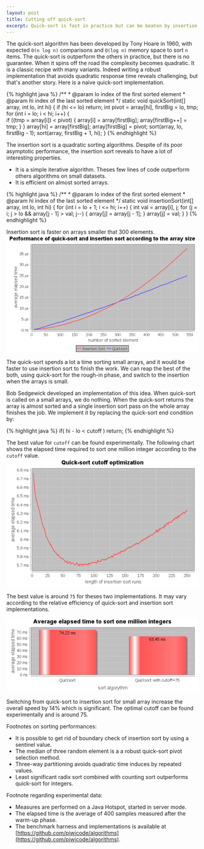 ```yaml
---
layout: post
title: Cutting off quick-sort
excerpt: Quick-sort is fast in practice but can be beaten by insertion sort on small dataset. We can reap the best of the both.
---
```

 
The quick-sort algorithm has been developed by Tony Hoare in 1960, with expected `O(n log n)` comparisons and `O(log n)` memory space to sort `n` items. The quick-sort is outperform the others in practice, but there is no guarantee. When it spins off the road the complexity becomes quadratic. It is a classic recipe with many variants. Indeed writing a robust implementation that avoids quadratic response time reveals challenging, but that's another story. Here is a naive quick-sort implementation.

{% highlight java %}
    /**
     * @param lo index of the first sorted element
     * @param hi index of the last sorted element
     */
    static void quickSort(int[] array, int lo, int hi) {
        if (hi <= lo) return;
        int pivot = array[hi], firstBig = lo, tmp;
        for (int i = lo; i < hi; i++) {            
            if ((tmp = array[i]) < pivot) {
                array[i] = array[firstBig];
                array[firstBig++] = tmp;
            }
        }
        array[hi] = array[firstBig];
        array[firstBig] = pivot;
        sort(array, lo, firstBig - 1);
        sort(array, firstBig + 1, hi);
    }
{% endhighlight %}

The insertion sort is a quadratic sorting algorithms. Despite of its poor asymptotic performance, the insertion sort reveals to have a lot of interesting properties.
 - It is a simple iterative algorithm. Theses few lines of code outperform others algorithms on small datasets.
 - It is efficient on almost sorted arrays.

{% highlight java %}
    /**
     * @param lo index of the first sorted element
     * @param hi index of the last sorted element
     */
    static void insertionSort(int[] array, int lo, int hi) {
        for (int i = lo + 1; i <= hi; i++) {
            int val = array[i], j;
            for (j = i; j > lo && array[j - 1] > val; j--) {
                array[j] = array[j - 1];
            }
            array[j] = val;
        }
    }
{% endhighlight %}

Insertion sort is faster on arrays smaller that 300 elements. 
<img src="/static/images/complexity_of_qs_and_is.png"/>

The quick-sort spends a lot a time sorting small arrays, and it would be faster to use insertion sort to finish the work. 
We can reap the best of the both, using quick-sort for the rough-in phase, and switch to the insertion when the arrays is small.

Bob Sedgewick developed an implementation of this idea. When quick-sort is called on a small arrays, we do nothing. When the quick-sort returns 
the array is almost sorted and a single insertion sort pass on the whole array finishes the job. We implement it by replacing the quick-sort end condition by:

{% highlight java %}
if( hi - lo < cutoff ) return;
{% endhighlight %}

The best value for `cutoff` can be found experimentally. The following chart shows the elapsed time required to sort one million integer according to the `cutoff` value.
<img src="/static/images/elapsed_time_according_to_cutoff.png"/>

The best value is around `75` for theses two implementations. It may vary according to the relative efficiency of quick-sort and insertion sort implementations.

<img src="/static/images/elapsed_time_quicksort_and_cutoff.png"/>

Switching from quick-sort to insertion sort for small array increase the overall speed by 14% which is significant. The optimal cutoff can be found experimentally and is around 75.

Footnotes on sorting performances:
 - It is possible to get rid of boundary check of insertion sort by using a sentinel value.
 - The median of three random element is a a robust quick-sort pivot selection method.
 - Three-way partitioning avoids quadratic time induces by repeated values.
 - Least significant radix sort combined with counting sort outperforms quick-sort for integers.
 
Footnote regarding experimental data:
 - Measures are performed on a Java Hotspot, started in server mode. 
 - The elapsed time is the average of 400 samples measured after the warm-up phase. 
 - The benchmark harness and implementations is available at [https://github.com/piwicode/algorithms](https://github.com/piwicode/algorithms).

